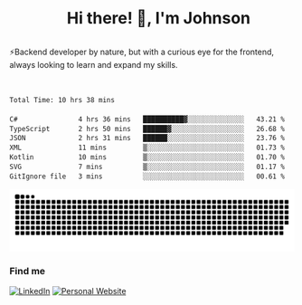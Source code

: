 <div id="user-content-toc">
  <ul align="center">
    <summary><h1 style="display: inline-block">Hi there! 👋, I'm Johnson</h1></summary>
  </ul>
</div>

⚡Backend developer by nature, but with a curious eye for the frontend, always looking to learn and expand my skills.

<br>


<!--START_SECTION:waka-->

```txt
Total Time: 10 hrs 38 mins

C#               4 hrs 36 mins   ██████████▓░░░░░░░░░░░░░░   43.21 %
TypeScript       2 hrs 50 mins   ██████▓░░░░░░░░░░░░░░░░░░   26.68 %
JSON             2 hrs 31 mins   ██████░░░░░░░░░░░░░░░░░░░   23.76 %
XML              11 mins         ▒░░░░░░░░░░░░░░░░░░░░░░░░   01.73 %
Kotlin           10 mins         ▒░░░░░░░░░░░░░░░░░░░░░░░░   01.70 %
SVG              7 mins          ▒░░░░░░░░░░░░░░░░░░░░░░░░   01.17 %
GitIgnore file   3 mins          ░░░░░░░░░░░░░░░░░░░░░░░░░   00.61 %
```

<!--END_SECTION:waka-->


<img  src="https://github.com/1999AZZAR/1999AZZAR/blob/main/resources/img/grid-snake.svg"
       alt="snake" /></a>

### Find me
<a href="https://www.linkedin.com/in/dusabe-johnson" target="_blank"><img src="https://img.shields.io/badge/LinkedIn-%230077B5.svg?&style=flat&logo=linkedin&logoColor=white" alt="LinkedIn"></a>
‎‎ [![Personal Website](https://img.shields.io/badge/visit-Johnson.rw-blue)](https://johnson.rw/)
